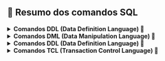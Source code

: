 ## 📑 Resumo dos comandos SQL

<details>
  <summary><strong> Comandos DDL (Data Definition Language) 📂</strong></summary><br>

>Comandos utilizados para `definir`, `modificar` e `excluir` estruturas do banco de dados, incluindo tabelas, índices e esquemas. São essenciais para a organização do banco. <br>
Para isso, temos como exemplo os comandos:
`CREATE`, `ALTER` e `DROP`.
```sql
-- Criando tabela (CREATE)
CREATE TABLE cliente (
    id INT PRIMARY KEY,
    nome VARCHAR(100),
    email VARCHAR(100) UNIQUE
);
```
```sql
-- Alterando estrutura (ALTER)
ALTER TABLE cliente ADD COLUMN telefone VARCHAR(15);
```
```sql
-- Excluindo tabela (DROP)
DROP TABLE cliente;
```
</details>


<details>
  <summary><strong> Comandos DML (Data Manipulation Language) 📝</strong></summary><br>

>Comandos utilizados para `inserir`, `atualizar`, `excluir` e `consultar` dados dentro das tabelas do banco. São essenciais para o manejo eficiente da informação. <br>
Para isso, temos como exemplo os comandos:
`INSERT`, `UPDATE`, `DELETE`, `SELECT`.

```sql
-- Inserindo novo cliente (INSERT)
INSERT INTO cliente (id, nome, email, telefone)
VALUES (1, 'João Silva', 'joao@email.com', '99999-9999');
```
```sql
-- Atualizando registro (UPDATE)
UPDATE cliente SET telefone = '98888-8888' WHERE id = 1;
```
```sql
-- Removendo registro (DELETE)
DELETE FROM cliente WHERE id = 1;
```
```sql
-- Buscando registros (SELECT)
SELECT * FROM cliente;
```
</details>


<details>
  <summary><strong> Comandos DDL (Data Definition Language) 🔐</strong></summary><br>

>Comandos usados para `definir permissões` e `controle de acesso` a dados e objetos no banco de dados. Garantem segurança e controle de quem pode acessar ou modificar informações. <br>
Para isso, temos como exemplo os comandos:
`GRANT`, `REVOKE`.

```sql
-- Concedendo permissão de leitura da tabela (GRANT)
GRANT SELECT ON cliente FROM PUBLIC;
```
```sql
-- Revogando permissão de leitura da tabela (REVOKE)
REVOKE SELECT ON cliente FROM PUBLIC;
</details>
```
</details>

<details>
  <summary><strong> Comandos TCL (Transaction Control Language) 🔄 </strong></summary><br>

> Comandos utilizados para `gerenciar transações`, garantindo que as operações de banco de dados sejam executadas de forma completa e consistente. <br>
Para isso, temos como exemplo os comandos:
`COMMIT`, `ROLLBACK`, `SAVEPOINT`, SET `TRANSACTION`.

```sql
-- Iniciando uma transação e inserindo um cliente
START TRANSACTION;
INSERT INTO cliente (id, nome, email) VALUES (2, 'Maria Souza', 'maria@email.com');
```
```sql
-- Confirmando alterações (COMMIT)
COMMIT;
```
```sql
-- Iniciando nova transação
START TRANSACTION;
DELETE FROM cliente WHERE id = 2;
```
```sql
-- Revertendo exclusão (ROLLBACK)
ROLLBACK;
```
</details>